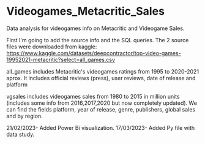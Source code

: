 # Videogames_Metacritic_Sales
Data analysis for videogames info on Metacritic and Videogame Sales.

First I'm going to add the source info and the SQL queries.
The 2 source files were downloaded from kaggle:
https://www.kaggle.com/datasets/deepcontractor/top-video-games-19952021-metacritic?select=all_games.csv

all_games includes Metacritic's videogames ratings from 1995 to 2020-2021 aprox. It includes official reviews (press), user reviews, date of release and platform

vgsales includes videogames sales from 1980 to 2015 in million units (includes some info from 2016,2017,2020 but now completely updated).
We can find the fields platform, year of release, genre, publishers, global sales and by region.

21/02/2023- Added Power Bi visualization.
17/03/2023- Added Py file with data study.
